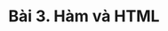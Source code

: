 <!-- ---
layout: Post
title: Bài 3. Cấu trúc rẽ nhánh trong Java
subtitle: Lập trình Java căn bản
author: Theanishtar
date: 2023-06-04
useHeaderImage: false
headerImage: https://github.com/dangtranhuu/images/blob/main/angurvad/java-core/session3/banner.png?raw=true
headerMask: rgba(39, 71, 77, 0.61)
permalinkPattern: /ebook/java/java-core/:slug/
tags:
  - Java Core
---

IF ELSE thì ngôn ngữ nào cũng có, mà không biết trong Java có khác gì không ta 🤔 -->

<!-- more -->
# Bài 3. Hàm và HTML